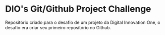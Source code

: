 # DIO's Git/Github Project Challenge
Repositório criado para o desafio de um projeto da Digital Innovation One, o desafio era criar seu primeiro repositório no Github.
